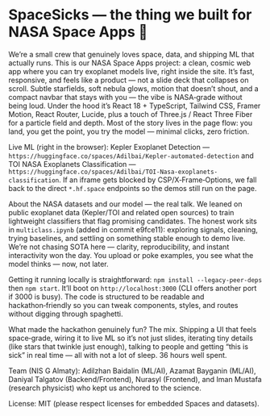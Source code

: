 # SpaceSicks — the thing we built for NASA Space Apps 🚀

We’re a small crew that genuinely loves space, data, and shipping ML that actually runs. This is our NASA Space Apps project: a clean, cosmic web app where you can try exoplanet models live, right inside the site. It’s fast, responsive, and feels like a product — not a slide deck that collapses on scroll. Subtle starfields, soft nebula glows, motion that doesn’t shout, and a compact navbar that stays with you — the vibe is NASA‑grade without being loud. Under the hood it’s React 18 + TypeScript, Tailwind CSS, Framer Motion, React Router, Lucide, plus a touch of Three.js / React Three Fiber for a particle field and depth. Most of the story lives in the page flow: you land, you get the point, you try the model — minimal clicks, zero friction.

Live ML (right in the browser): Kepler Exoplanet Detection — `https://huggingface.co/spaces/Adilbai/Kepler-automated-detection` and TOI NASA Exoplanets Classification — `https://huggingface.co/spaces/Adilbai/TOI-Nasa-exoplanets-classification`. If an iframe gets blocked by CSP/X‑Frame‑Options, we fall back to the direct `*.hf.space` endpoints so the demos still run on the page.

About the NASA datasets and our model — the real talk. We leaned on public exoplanet data (Kepler/TOI and related open sources) to train lightweight classifiers that flag promising candidates. The honest work sits in `multiclass.ipynb` (added in commit e9fce11): exploring signals, cleaning, trying baselines, and settling on something stable enough to demo live. We’re not chasing SOTA here — clarity, reproducibility, and instant interactivity won the day. You upload or poke examples, you see what the model thinks — now, not later.

Getting it running locally is straightforward: `npm install --legacy-peer-deps` then `npm start`. It’ll boot on `http://localhost:3000` (CLI offers another port if 3000 is busy). The code is structured to be readable and hackathon‑friendly so you can tweak components, styles, and routes without digging through spaghetti.

What made the hackathon genuinely fun? The mix. Shipping a UI that feels space‑grade, wiring it to live ML so it’s not just slides, iterating tiny details (like stars that twinkle just enough), talking to people and getting “this is sick” in real time — all with not a lot of sleep. 36 hours well spent.

Team (NIS  G Almaty): Adilzhan Baidalin (ML/AI), Azamat Bayganin (ML/AI), Daniyal Talgatov (Backend/Frontend), Nurasyl (Frontend), and Iman Mustafa (research physicist) who kept us anchored to the science.

License: MIT (please respect licenses for embedded Spaces and datasets).
